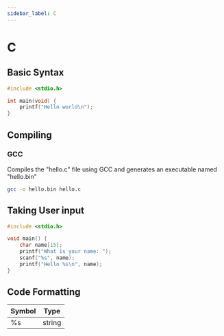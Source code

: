 ```yaml
---
sidebar_label: C
---
```


# C

## Basic Syntax

```c
#include <stdio.h>

int main(void) {
    printf("Hello world\n");
}
```

## Compiling

### GCC

Compiles the "hello.c" file using GCC and generates an executable named "hello.bin"

```bash
gcc -o hello.bin hello.c
```

## Taking User input

```c
#include <stdio.h>

void main() {
    char name[15];
    printf("What is your name: ");
    scanf("%s", name);
    printf("Hello %s\n", name);
}
```

## Code Formatting

| Symbol | Type   |
| ------ | ------ |
| %s     | string |
